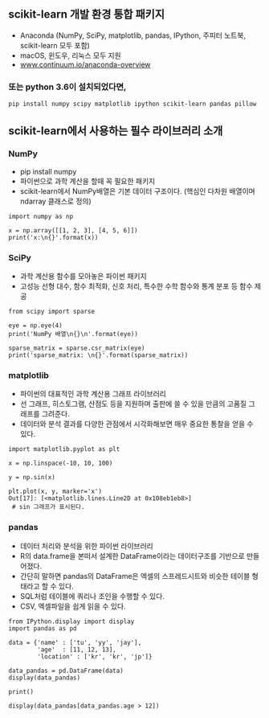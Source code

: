 ## scikit-learn 개발 환경 통합 패키지 
* Anaconda (NumPy, SciPy, matplotlib, pandas, IPython, 주피터 노트북, scikit-learn 모두 포함)
* macOS, 윈도우, 리눅스 모두 지원
* www.continuum.io/anaconda-overview

### 또는 python 3.6이 설치되었다면,

```
pip install numpy scipy matplotlib ipython scikit-learn pandas pillow
```

## scikit-learn에서 사용하는 필수 라이브러리 소개

### NumPy
* pip install numpy
* 파이썬으로 과학 계산을 할때 꼭 필요한 패키지
* scikit-learn에서 NumPy배열은 기본 데이터 구조이다. (핵심인 다차원 배열이며 ndarray 클래스로 정의)

```
import numpy as np

x = np.array([[1, 2, 3], [4, 5, 6]])
print('x:\n{}'.format(x))
```

### SciPy
* 과학 계산용 함수를 모아놓은 파이썬 패키지
* 고성능 선형 대수, 함수 최적화, 신호 처리, 특수한 수학 함수와 통계 분포 등 함수 제공

```
from scipy import sparse

eye = np.eye(4)
print('NumPy 배열\n{}\n'.format(eye))

sparse_matrix = sparse.csr_matrix(eye)
print('sparse_matrix: \n{}'.format(sparse_matrix))
```

### matplotlib
* 파이썬의 대표적인 과학 계산용 그래프 라이브러리
* 선 그래프, 히스토그램, 산점도 등을 지원하며 출판에 쓸 수 있을 만큼의 고품질 그래프를 그려준다.
* 데이터와 분석 결과를 다양한 관점에서 시각화해보면 매우 중요한 통찰을 얻을 수 있다.

```
import matplotlib.pyplot as plt

x = np.linspace(-10, 10, 100)

y = np.sin(x)

plt.plot(x, y, marker='x')
Out[17]: [<matplotlib.lines.Line2D at 0x108eb1eb8>]
￼# sin 그래프가 표시된다.
```

### pandas
* 데이터 처리와 분석을 위한 파이썬 라이브러리
* R의 data.frame을 본떠서 설계한 DataFrame이라는 데이터구조를 기반으로 만들어졌다.
* 간단히 말하면 pandas의 DataFrame은 엑셀의 스프레드시트와 비슷한 테이블 형태라고 할 수 있다.
* SQL처럼 테이블에 쿼리나 조인을 수행할 수 있다.
* CSV, 엑셀파일을 쉽게 읽을 수 있다.

```
from IPython.display import display
import pandas as pd

data = {'name' : ['tu', 'yy', 'jay'],
        'age'  : [11, 12, 13],
        'location' : ['kr', 'kr', 'jp']}

data_pandas = pd.DataFrame(data)
display(data_pandas)

print()

display(data_pandas[data_pandas.age > 12])
```
